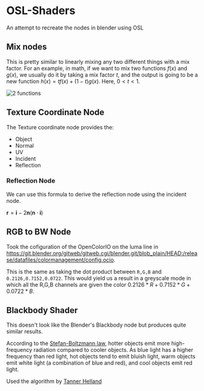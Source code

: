 # OSL-Shaders
An attempt to recreate the nodes in blender using OSL

## Mix nodes

This is pretty similar to linearly mixing any two different things with a mix factor.
For an example, in math, if we want to mix two functions $f(x)$ and $g(x)$, we usually do it by taking a mix factor $t$, and the output is going to be a new function $h(x) = tf(x)+(1-t)g(x)$. Here, $0\lt t\lt 1$.

![2 functions](https://github.com/Preetham-ai/OSL-Shaders/assets/75422607/6e09eb74-0e7a-4494-b296-d4703f20689b)

## Texture Coordinate Node

The Texture coordinate node provides the:

- Object
- Normal
- UV
- Incident
- Reflection

### Reflection Node

We can use this formula to derive the reflection node using the incident node.

$\mathbf{r} = \mathbf{i} - 2 \mathbf{n}(\mathbf{n} \cdot \mathbf{i})$

## RGB to BW Node

Took the cofiguration of the OpenColorIO on the luma line in https://git.blender.org/gitweb/gitweb.cgi/blender.git/blob_plain/HEAD:/release/datafiles/colormanagement/config.ocio.

This is the same as taking the dot product between ```R,G,B``` and ```0.2126,0.7152,0.0722```. This would yield us a result in a greyscale mode in which all the R,G,B channels are given the color $0.2126*R + 0.7152*G + 0.0722*B$.

## Blackbody Shader

This doesn't look like the Blender's Blackbody node but produces quite similar results.

According to the [Stefan-Boltzmann law](https://en.wikipedia.org/wiki/Stefan%E2%80%93Boltzmann_law), hotter objects emit more high-frequency radiation compared to cooler objects. As blue light has a higher frequency than red light, hot objects tend to emit bluish light, warm objects emit white light (a combination of blue and red), and cool objects emit red light.

Used the algorithm by [Tanner Helland](https://tannerhelland.com/2012/09/18/convert-temperature-rgb-algorithm-code.html)
